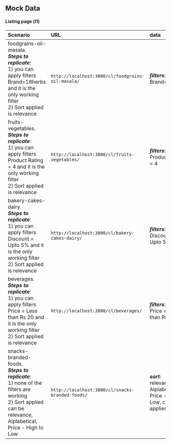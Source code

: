 ## Mock Data

#### Listing page (l1)


| Scenario | URL  |data|
| :-------- |:-------|:---|
| foodgrains-oil-masala.<br> ***Steps to replicate***:<br> 1) you can apply filters Brand=18herbs and it is the only working filter <br>2) Sort applied is relevance| `http://localhost:3000/cl/foodgrains-oil-masala/` | ***filters***: <br>Brand=18herbs |
| fruits-vegetables.<br> ***Steps to replicate***:<br> 1) you can apply filters Product Rating = 4 and it is the only working filter <br>2) Sort applied is relevance| `http://localhost:3000/cl/fruits-vegetables/` | ***filters***: <br>Product Rating = 4 |
| bakery-cakes-dairy.<br> ***Steps to replicate***:<br> 1) you can apply filters Discount = Upto 5% and it is the only working filter <br>2) Sort applied is relevance| `http://localhost:3000/cl/bakery-cakes-dairy/` | ***filters***: <br>Discount = Upto 5% |
| beverages.<br> ***Steps to replicate***:<br> 1) you can apply filters Price = Less than Rs 20 and it is the only working filter <br>2) Sort applied is relevance| `http://localhost:3000/cl/beverages/` | ***filters***: <br>Price = Less than Rs 20 |
| snacks-branded-foods.<br> ***Steps to replicate***:<br> 1) none of the filters are working <br>2) Sort applied can be relevance, Alplabetical, Price - High to Low| `http://localhost:3000/cl/snacks-branded-foods/` | ***sort***: <br>relevance, Alplabetical, Price - High to Low, can be applied|
